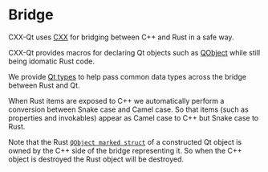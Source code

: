 <!--
SPDX-FileCopyrightText: 2021 Klarälvdalens Datakonsult AB, a KDAB Group company <info@kdab.com>
SPDX-FileContributor: Andrew Hayzen <andrew.hayzen@kdab.com>

SPDX-License-Identifier: MIT OR Apache-2.0
-->

# Bridge

CXX-Qt uses [CXX](https://cxx.rs/) for bridging between C++ and Rust in a safe way.

CXX-Qt provides macros for declaring Qt objects such as [QObject](../qobject/index.md) while still being idomatic Rust code.

We provide [Qt types](./types.md) to help pass common data types across the bridge between Rust and Qt.

When Rust items are exposed to C++ we automatically perform a conversion between Snake case and Camel case. So that items (such as properties and invokables) appear as Camel case to C++ but Snake case to Rust.

Note that the Rust [`QObject marked struct`](../qobject/qobject_struct.md) of a constructed Qt object is owned by the C++ side of the bridge representing it. So when the C++ object is destroyed the Rust object will be destroyed.

